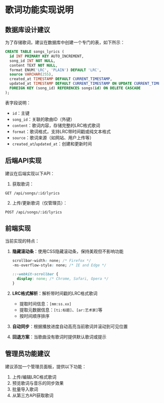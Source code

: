 # 歌词功能实现说明

## 数据库设计建议

为了存储歌词，建议在数据库中创建一个专门的表，如下所示：

```sql
CREATE TABLE songs_lyrics (
  id INT PRIMARY KEY AUTO_INCREMENT,
  song_id INT NOT NULL,
  content TEXT NOT NULL,
  format ENUM('LRC', 'PLAIN') DEFAULT 'LRC',
  source VARCHAR(255),
  created_at TIMESTAMP DEFAULT CURRENT_TIMESTAMP,
  updated_at TIMESTAMP DEFAULT CURRENT_TIMESTAMP ON UPDATE CURRENT_TIMESTAMP,
  FOREIGN KEY (song_id) REFERENCES songs(id) ON DELETE CASCADE
);
```

表字段说明：
- `id`：主键
- `song_id`：关联的歌曲ID（外键）
- `content`：歌词内容，存储完整的LRC格式歌词
- `format`：歌词格式，支持LRC带时间戳或纯文本格式
- `source`：歌词来源（如网站、用户上传等）
- `created_at`/`updated_at`：创建和更新时间

## 后端API实现

建议在后端实现以下API：

1. 获取歌词：
```
GET /api/songs/:id/lyrics
```

2. 上传/更新歌词（仅管理员）：
```
POST /api/songs/:id/lyrics
```

## 前端实现

当前实现的特点：

1. **隐藏滚动条**：使用CSS隐藏滚动条，保持美观但不影响功能
   ```css
   scrollbar-width: none; /* Firefox */
   -ms-overflow-style: none; /* IE and Edge */
   ```
   
   ```css
   ::-webkit-scrollbar {
     display: none; /* Chrome, Safari, Opera */
   }
   ```

2. **LRC格式解析**：解析带时间戳的LRC格式歌词
   - 提取时间信息：`[mm:ss.xx]`
   - 提取元数据信息：`[ti:标题]`、`[ar:艺术家]`等
   - 按时间顺序排序

3. **自动同步**：根据播放进度自动高亮当前歌词并滚动到可见位置

4. **回退方案**：当歌曲没有歌词时提供默认歌词或提示

## 管理员功能建议

建议添加一个管理员面板，提供以下功能：

1. 上传/编辑LRC格式歌词
2. 预览歌词与音乐的同步效果
3. 批量导入歌词
4. 从第三方API获取歌词 
